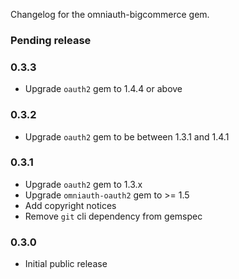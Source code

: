 Changelog for the omniauth-bigcommerce gem.

### Pending release

### 0.3.3

- Upgrade `oauth2` gem to 1.4.4 or above

### 0.3.2

- Upgrade `oauth2` gem to be between 1.3.1 and 1.4.1

### 0.3.1

- Upgrade `oauth2` gem to 1.3.x
- Upgrade `omniauth-oauth2` gem to >= 1.5
- Add copyright notices
- Remove `git` cli dependency from gemspec

### 0.3.0

- Initial public release
